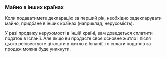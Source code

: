 ### Майно в інших країнах

Коли подаватимете декларацію за перший рік, необхідно задекларувати майно, придбане в інших країнах (наприклад,
нерухомість).

У разі продажу нерухомості в іншій країні, вам доведеться сплатити податок в Іспанії. Але якщо ви продасте своє основне
житло і після цього реінвестуєте ці кошти в житло в Іспанії, то сплати податків за продаж можна буде уникнути.
